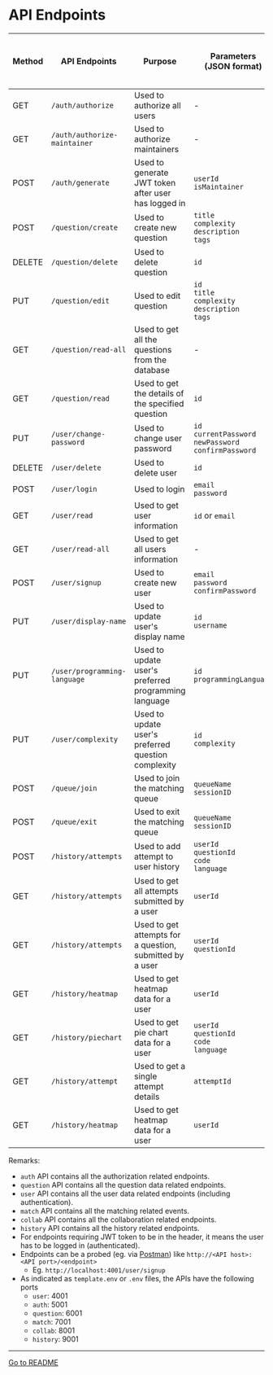# API Endpoints

| Method | API Endpoints                | Purpose                                                  | Parameters <br> (JSON format)                                         | Require JWT token to be in header? | Does user have to be maintainer? |
|--------|------------------------------|----------------------------------------------------------|-----------------------------------------------------------------------|------------------------------------|----------------------------------|
| GET    | `/auth/authorize`            | Used to authorize all users                              | -                                                                     | Yes                                | No                               |
| GET    | `/auth/authorize-maintainer` | Used to authorize maintainers                            | -                                                                     | Yes                                | Yes                              |
| POST   | `/auth/generate`             | Used to generate JWT token after user has logged in      | `userId` <br> `isMaintainer`                                          | No                                 | -                                |
| POST   | `/question/create`           | Used to create new question                              | `title` <br> `complexity` <br> `description` <br> `tags`              | Yes                                | Yes                              |
| DELETE | `/question/delete`           | Used to delete question                                  | `id`                                                                  | Yes                                | Yes                              |
| PUT    | `/question/edit`             | Used to edit question                                    | `id` <br> `title` <br> `complexity` <br> `description` <br> `tags`    | Yes                                | Yes                              |
| GET    | `/question/read-all`         | Used to get all the questions from the database          | -                                                                     | Yes                                | No                               |
| GET    | `/question/read`             | Used to get the details of the specified question        | `id`                                                                  | Yes                                | No                               |
| PUT    | `/user/change-password`      | Used to change user password                             | `id` <br> `currentPassword` <br> `newPassword` <br> `confirmPassword` | Yes                                | No                               |
| DELETE | `/user/delete`               | Used to delete user                                      | `id`                                                                  | Yes                                | No                               |
| POST   | `/user/login`                | Used to login                                            | `email` <br> `password`                                               | No                                 | -                                |
| GET    | `/user/read`                 | Used to get user information                             | `id` or `email`                                                       | Yes                                | No                               |
| GET    | `/user/read-all`             | Used to get all users information                        | -                                                                     | Yes                                | Yes                              |
| POST   | `/user/signup`               | Used to create new user                                  | `email` <br> `password` <br> `confirmPassword`                        | No                                 | -                                |
| PUT    | `/user/display-name`         | Used to update user's display name                       | `id` <br> `username`                                                  | Yes                                | No                               |
| PUT    | `/user/programming-language` | Used to update user's preferred programming language     | `id` <br> `programmingLanguage`                                       | Yes                                | No                               |
| PUT    | `/user/complexity          ` | Used to update user's preferred question complexity     | `id` <br> `complexity`                                                 | Yes                                | No                               |
| POST   | `/queue/join`                | Used to join the matching queue                          | `queueName` <br> `sessionID`                                          | Yes                                | No                               |
| POST   | `/queue/exit`                | Used to exit the matching queue                          | `queueName` <br> `sessionID`                                          | Yes                                | No                               |
| POST   | `/history/attempts`          | Used to add attempt to user history                      | `userId` <br> `questionId` <br> `code` <br> `language`                | Yes                                | No                               |
| GET    | `/history/attempts`          | Used to get all attempts submitted by a user             | `userId`                                                              | Yes                                | No                               |
| GET    | `/history/attempts`          | Used to get attempts for a question, submitted by a user | `userId` <br> `questionId`                                            | Yes                                | No                               |
| GET    | `/history/heatmap`           | Used to get heatmap data for a user                      | `userId`                                                              | Yes                                | No                               |
| GET    | `/history/piechart`          | Used to get pie chart data for a user                    | `userId` <br> `questionId` <br> `code` <br> `language`                | Yes                                | No                               |
| GET    | `/history/attempt`           | Used to get a single attempt details                     | `attemptId`                                                           | Yes                                | No                               |
| GET    | `/history/heatmap`           | Used to get heatmap data for a user                      | `userId`                                                              | Yes                                | No                               |

Remarks:

- `auth` API contains all the authorization related endpoints.
- `question` API contains all the question data related endpoints.
- `user` API contains all the user data related endpoints (including authentication).
- `match` API contains all the matching related events.
- `collab` API contains all the collaboration related endpoints.
- `history` API contains all the history related endpoints.
- For endpoints requiring JWT token to be in the header, it means the user has to be logged in (authenticated).
- Endpoints can be a probed (eg. via [Postman](https://www.postman.com/downloads/)) like `http://<API host>:<API port>/<endpoint>`
  - Eg. `http://localhost:4001/user/signup`
- As indicated as `template.env` or `.env` files, the APIs have the following ports
  - `user`: 4001
  - `auth`: 5001
  - `question`: 6001
  - `match`: 7001
  - `collab`: 8001
  - `history`: 9001

---

[Go to README](../README.md)
